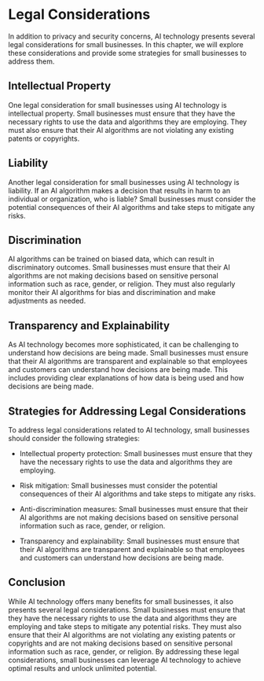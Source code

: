 Legal Considerations
==============================================================================

In addition to privacy and security concerns, AI technology presents several legal considerations for small businesses. In this chapter, we will explore these considerations and provide some strategies for small businesses to address them.

Intellectual Property
---------------------

One legal consideration for small businesses using AI technology is intellectual property. Small businesses must ensure that they have the necessary rights to use the data and algorithms they are employing. They must also ensure that their AI algorithms are not violating any existing patents or copyrights.

Liability
---------

Another legal consideration for small businesses using AI technology is liability. If an AI algorithm makes a decision that results in harm to an individual or organization, who is liable? Small businesses must consider the potential consequences of their AI algorithms and take steps to mitigate any risks.

Discrimination
--------------

AI algorithms can be trained on biased data, which can result in discriminatory outcomes. Small businesses must ensure that their AI algorithms are not making decisions based on sensitive personal information such as race, gender, or religion. They must also regularly monitor their AI algorithms for bias and discrimination and make adjustments as needed.

Transparency and Explainability
-------------------------------

As AI technology becomes more sophisticated, it can be challenging to understand how decisions are being made. Small businesses must ensure that their AI algorithms are transparent and explainable so that employees and customers can understand how decisions are being made. This includes providing clear explanations of how data is being used and how decisions are being made.

Strategies for Addressing Legal Considerations
----------------------------------------------

To address legal considerations related to AI technology, small businesses should consider the following strategies:

* Intellectual property protection: Small businesses must ensure that they have the necessary rights to use the data and algorithms they are employing.

* Risk mitigation: Small businesses must consider the potential consequences of their AI algorithms and take steps to mitigate any risks.

* Anti-discrimination measures: Small businesses must ensure that their AI algorithms are not making decisions based on sensitive personal information such as race, gender, or religion.

* Transparency and explainability: Small businesses must ensure that their AI algorithms are transparent and explainable so that employees and customers can understand how decisions are being made.

Conclusion
----------

While AI technology offers many benefits for small businesses, it also presents several legal considerations. Small businesses must ensure that they have the necessary rights to use the data and algorithms they are employing and take steps to mitigate any potential risks. They must also ensure that their AI algorithms are not violating any existing patents or copyrights and are not making decisions based on sensitive personal information such as race, gender, or religion. By addressing these legal considerations, small businesses can leverage AI technology to achieve optimal results and unlock unlimited potential.


